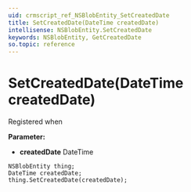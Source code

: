 ```yaml
---
uid: crmscript_ref_NSBlobEntity_SetCreatedDate
title: SetCreatedDate(DateTime createdDate)
intellisense: NSBlobEntity.SetCreatedDate
keywords: NSBlobEntity, GetCreatedDate
so.topic: reference
---
```


# SetCreatedDate(DateTime createdDate)

Registered when

**Parameter:** 
* **createdDate** DateTime

```crmscript
NSBlobEntity thing;
DateTime createdDate;
thing.SetCreatedDate(createdDate);
```

